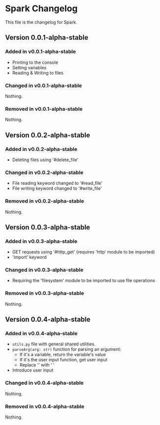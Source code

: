 # Spark Changelog

This file is the changelog for Spark.

## Version 0.0.1-alpha-stable

### Added in v0.0.1-alpha-stable

* Printing to the console
* Setting variables
* Reading & Writing to files

### Changed in v0.0.1-alpha-stable

Nothing.

### Removed in v0.0.1-alpha-stable

Nothing.

## Version 0.0.2-alpha-stable

### Added in v0.0.2-alpha-stable

* Deleting files using '#delete_file'

### Changed in v0.0.2-alpha-stable

* File reading keyword changed to '#read_file'
* File writing keyword changed to '#write_file'

### Removed in v0.0.2-alpha-stable

Nothing.

## Version 0.0.3-alpha-stable

### Added in v0.0.3-alpha-stable

* GET requests using '#http_get' (requires 'http' module to be imported)
* 'import' keyword

### Changed in v0.0.3-alpha-stable

* Requiring the 'filesystem' module to be imported to use file operations

### Removed in v0.0.3-alpha-stable

Nothing.

## Version 0.0.4-alpha-stable

### Added in v0.0.4-alpha-stable

* `utils.py` file with general shared utilities.
* `parseArg(arg: str)` function for parsing an argument:
  * If it's a variable, return the variable's value
  * If it's the user input function, get user input
  * Replace '\' with ' '
* Introduce user input

### Changed in v0.0.4-alpha-stable

Nothing.

### Removed in v0.0.4-alpha-stable

Nothing.
